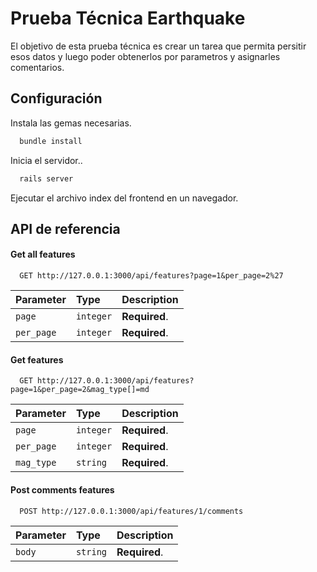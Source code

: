 
# Prueba Técnica Earthquake

El objetivo de esta prueba técnica es crear un tarea que permita persitir esos datos y luego poder obtenerlos por parametros y asignarles comentarios.



## Configuración

Instala las gemas necesarias.

```bash
  bundle install
```
Inicia el servidor..

```bash
  rails server
```
Ejecutar el archivo index del frontend en un navegador.
## API de referencia

#### Get all features

```http
  GET http://127.0.0.1:3000/api/features?page=1&per_page=2%27
```

| Parameter | Type     | Description                |
| :-------- | :------- | :------------------------- |
| `page`    | `integer` | **Required**.|
| `per_page`| `integer` | **Required**.|

#### Get features

```http
  GET http://127.0.0.1:3000/api/features?page=1&per_page=2&mag_type[]=md
```

| Parameter | Type     | Description                |
| :-------- | :------- | :------------------------- |
| `page`    | `integer` | **Required**.|
| `per_page`| `integer` | **Required**.|
| `mag_type`| `string` | **Required**.|


#### Post comments features

```http
  POST http://127.0.0.1:3000/api/features/1/comments
```

| Parameter | Type     | Description                |
| :-------- | :------- | :------------------------- |
| `body`    | `string` | **Required**.|



